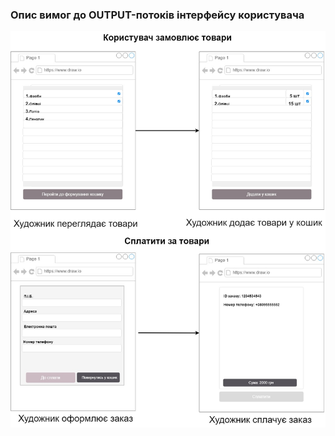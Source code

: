 ### Опис вимог до OUTPUT-потоків інтерфейсу користувача
![](https://github.com/oleksandrblazhko/nai205-svetashov/blob/nai205-svetashov_with_laboratory_work_3/1-SoftwareRequirements/1.4-FuncNonFuncRequirements/1.4.4-NFRUserInterfaceOUTPUT/1.4.4-NFRUserInterfaceOUTPUT.jpg)
